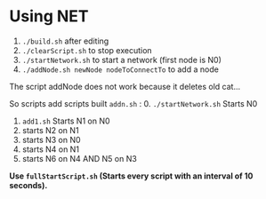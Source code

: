 # Using NET

1. `./build.sh` after editing
2. `./clearScript.sh` to stop execution
3. `./startNetwork.sh` to start a network (first node is N0)
4. `./addNode.sh newNode nodeToConnectTo` to add a node

The script addNode does not work because it deletes old cat...

So scripts add scripts built `addn.sh` :
0. `./startNetwork.sh` Starts N0
1. `add1.sh` Starts N1 on N0
2. starts N2 on N1
3. starts N3 on N0
4. starts N4 on N1
5. starts N6 on N4 AND N5 on N3

**Use `fullStartScript.sh` (Starts every script with an interval of 10 seconds).**
